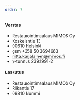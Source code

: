 ```yaml
---
order: 7
---
```

#### Verstas
* Restaurointimaalaus MIMOS Oy
* Koskelantie 13
* 00610 Helsinki
* gsm +358 50 3694663
* riitta.karjalainen@mimos.fi
* y-tunnus 2392991-2

#### Laskutus
* Restaurointimaalaus MIMOS Oy
* Riikantie 17
* 09810 Nummi
